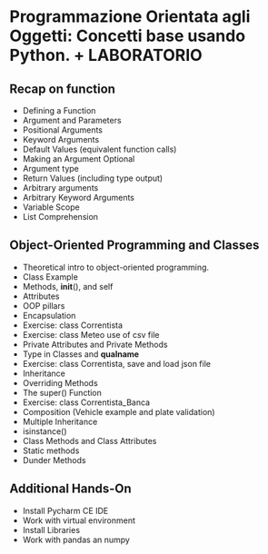 # Programmazione Orientata agli Oggetti: Concetti base usando Python. + LABORATORIO


## Recap on function
- Defining a Function
- Argument and Parameters
- Positional Arguments
- Keyword Arguments
- Default Values (equivalent function calls)
- Making an Argument Optional
- Argument type
- Return Values (including type output)
- Arbitrary arguments 
- Arbitrary Keyword Arguments
- Variable Scope
- List Comprehension 
    
## Object-Oriented Programming and Classes
- Theoretical intro to object-oriented programming.
- Class Example
- Methods, __init__(), and self
- Attributes
- OOP pillars
- Encapsulation
- Exercise: class Correntista
- Exercise: class Meteo use of csv file
- Private Attributes and Private Methods
- Type in Classes and __qualname__
- Exercise: class Correntista, save and load json file
- Inheritance
- Overriding Methods
- The super() Function
- Exercise: class Correntista_Banca
- Composition (Vehicle example and plate validation)
- Multiple Inheritance
- isinstance()
- Class Methods and Class Attributes
- Static methods
- Dunder Methods

## Additional Hands-On 
- Install Pycharm CE IDE
- Work with virtual environment
- Install Libraries
- Work with pandas an numpy
